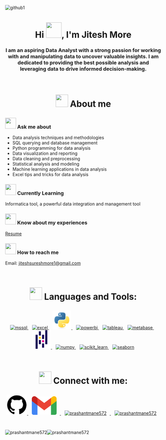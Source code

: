 ![github1](https://github.com/JiteshMore/JiteshMore/assets/132353761/be9b51f8-169b-43c0-bc1c-f90d8566bd6b)

<h1 align="center">Hi <img src="https://github.com/JiteshMore/JiteshMore/assets/132353761/2ee1f630-1b74-419b-8466-492728bc3b5f" width="50" height="50" />, I'm Jitesh More</h1>
<h3 align="center">I am an aspiring Data Analyst with a strong passion for working with and manipulating data to uncover valuable insights. I am dedicated to providing the best possible analysis and leveraging data to drive informed decision-making.</h3>

<br>

# <p align="center"><img src="https://github.com/JiteshMore/JiteshMore/assets/132353761/a81f83c4-2fbe-413f-b284-56e2a0048901" width="40" height="40" /> About me

### <img src="https://github.com/JiteshMore/JiteshMore/assets/132353761/093d08bf-fdac-4c0d-9624-97afa052968d" width="35" height="35" /> Ask me about

- Data analysis techniques and methodologies
- SQL querying and database management
- Python programming for data analysis
- Data visualization and reporting
- Data cleaning and preprocessing
- Statistical analysis and modeling
- Machine learning applications in data analysis  
- Excel tips and tricks for data analysis

### <img src="https://github.com/JiteshMore/JiteshMore/assets/132353761/f427db19-dc09-4b97-ab8c-0222a6cd779b" width="35" height="35" /> Currently Learning
Informatica tool, a powerful data integration and management tool

### <img src="https://github.com/JiteshMore/JiteshMore/assets/132353761/67ab3d8a-cbe8-4b62-bec1-bd12a0014701" width="35" height="35" /> Know about my experiences
[Resume](https://drive.google.com/file/d/1wm93C0ijAY2PU7x6WqXJvcEJWikPdtJ1/view?usp=sharing)

### <img src="https://github.com/JiteshMore/JiteshMore/assets/132353761/6a7bf773-d7f8-4f54-b1d3-8e68629a29d6" width="35" height="35" /> How to reach me
Email: jiteshsureshmore1@gmail.com


<br>

<!--- Languages and Toold -->

# <p align="center"><img src="https://github.com/JiteshMore/JiteshMore/assets/132353761/234829ad-6cb1-425f-b081-f81ebdf09e11" width="40" height="40" /> Languages and Tools:

<p align="center">
  <a href="https://www.microsoft.com/en-us/sql-server" target="_blank" rel="noreferrer">
    <img src="https://upload.wikimedia.org/wikipedia/de/8/8c/Microsoft_SQL_Server_Logo.svg" alt="mssql" width="60" height="60"/>
  </a>
  &nbsp;&nbsp;
  <a href="https://www.microsoft.com/en-us/microsoft-365/excel" target="_blank" rel="noreferrer">
    <img src="https://upload.wikimedia.org/wikipedia/commons/3/34/Microsoft_Office_Excel_%282019%E2%80%93present%29.svg" alt="excel" width="60" height="60"/>
  </a>
  &nbsp;&nbsp;
  <a href="https://www.python.org" target="_blank" rel="noreferrer">
    <img src="https://raw.githubusercontent.com/devicons/devicon/master/icons/python/python-original.svg" alt="python" width="60" height="60"/>
  </a>
  &nbsp;&nbsp;
  <a href="https://powerbi.microsoft.com/" target="_blank" rel="noreferrer">
    <img src="https://github.com/JiteshMore/JiteshMore/assets/132353761/716d567c-f0dd-4610-aa16-5ea7e68ddb36" alt="powerbi" width="60" height="60"/>
  </a>
  &nbsp;&nbsp;
  <a href="https://www.tableau.com/" target="_blank" rel="noreferrer">
    <img src="https://github.com/JiteshMore/JiteshMore/assets/132353761/9b853e69-a2e4-458a-bb09-49b2dc39575f" alt="tableau" width="60" height="60"/>
  </a>
  &nbsp;&nbsp;
  <a href="https://www.metabase.com/" target="_blank" rel="noreferrer">
    <img src="https://www.vectorlogo.zone/logos/metabase/metabase-icon.svg" alt="metabase" width="60" height="60"/>
  </a>
  &nbsp;&nbsp;
  <a href="https://pandas.pydata.org/" target="_blank" rel="noreferrer">
    <img src="https://raw.githubusercontent.com/devicons/devicon/2ae2a900d2f041da66e950e4d48052658d850630/icons/pandas/pandas-original.svg" alt="pandas" width="60" height="60"/>
  </a>
  &nbsp;&nbsp;
  <a href="https://numpy.org/" target="_blank" rel="noreferrer">
    <img src="https://github.com/JiteshMore/JiteshMore/assets/132353761/1e275243-3945-44cd-bed6-c8c8cb8a2e80" alt="numpy" width="60" height="60"/>
  </a>
  &nbsp;&nbsp;
  <a href="https://scikit-learn.org/" target="_blank" rel="noreferrer">
    <img src="https://upload.wikimedia.org/wikipedia/commons/0/05/Scikit_learn_logo_small.svg" alt="scikit_learn" width="60" height="60"/>
  </a>
  &nbsp;&nbsp;
  <a href="https://seaborn.pydata.org/" target="_blank" rel="noreferrer">
    <img src="https://seaborn.pydata.org/_images/logo-mark-lightbg.svg" alt="seaborn" width="60" height="60"/>
  </a>
</p>

<!--
## Languages and Tools:

<h3 align="left"></h3>
<p align="Center">
  
  <a href="https://www.microsoft.com/en-us/sql-server" target="_blank" rel="noreferrer">
    <img src="https://upload.wikimedia.org/wikipedia/de/8/8c/Microsoft_SQL_Server_Logo.svg" alt="mssql" width="60" height="60"/>
  </a>
  <a href="https://www.microsoft.com/en-us/microsoft-365/excel" target="_blank" rel="noreferrer">
    <img src="https://upload.wikimedia.org/wikipedia/commons/3/34/Microsoft_Office_Excel_%282019%E2%80%93present%29.svg" alt="excel" width="60" height="60"/>
  </a>
    <a href="https://www.python.org" target="_blank" rel="noreferrer">
    <img src="https://raw.githubusercontent.com/devicons/devicon/master/icons/python/python-original.svg" alt="python" width="60" height="60"/>
  </a>
    <a href="https://powerbi.microsoft.com/" target="_blank" rel="noreferrer">
    <img src="https://github.com/JiteshMore/JiteshMore/assets/132353761/716d567c-f0dd-4610-aa16-5ea7e68ddb36" alt="powerbi" width="60" height="60"/>
  </a>
    <a href="https://www.tableau.com/" target="_blank" rel="noreferrer">
    <img src="https://github.com/JiteshMore/JiteshMore/assets/132353761/9b853e69-a2e4-458a-bb09-49b2dc39575f" alt="tableau" width="60" height="60"/>
  </a>
    <a href="https://www.metabase.com/" target="_blank" rel="noreferrer">
    <img src="https://www.vectorlogo.zone/logos/metabase/metabase-icon.svg" alt="metabase" width="60" height="60"/>
  </a>
  <a href="https://pandas.pydata.org/" target="_blank" rel="noreferrer">
    <img src="https://raw.githubusercontent.com/devicons/devicon/2ae2a900d2f041da66e950e4d48052658d850630/icons/pandas/pandas-original.svg" alt="pandas" width="60" height="60"/>
  </a>
  <a href="https://numpy.org/" target="_blank" rel="noreferrer">
    <img src="https://github.com/JiteshMore/JiteshMore/assets/132353761/1e275243-3945-44cd-bed6-c8c8cb8a2e80" alt="numpy" width="60" height="60"/>
  </a>
  <a href="https://scikit-learn.org/" target="_blank" rel="noreferrer">
    <img src="https://upload.wikimedia.org/wikipedia/commons/0/05/Scikit_learn_logo_small.svg" alt="scikit_learn" width="60" height="60"/>
  </a>
  <a href="https://seaborn.pydata.org/" target="_blank" rel="noreferrer">
    <img src="https://seaborn.pydata.org/_images/logo-mark-lightbg.svg" alt="seaborn" width="60" height="60"/>
  </a>
</p>
-->

<br>



<!--- Contact with me -->

# <p align="center"><img src="https://github.com/JiteshMore/JiteshMore/assets/132353761/d2cfd7dc-e9ab-4f65-95da-ace7d326196a" width="40" height="40" /> Connect with me:

<p align="center">
  <a href="https://github.com/JiteshMore" target="_blank" rel="noreferrer">
    <img src="https://github.com/prashantmane572/prashantmane572/blob/main/GitHub_Invertocat_Logo.svg.png" alt="GitHub" height="65" width="65"/>
  </a>    
  &nbsp;&nbsp;
  <a href="mailto:prashantmane572@gmail.com" target="_blank" rel="noreferrer">
    <img src="https://github.com/prashantmane572/prashantmane572/blob/main/Gmail_icon_(2020).svg.png" alt="Gmail" height="60" width="80" style="margin-right: 10px"/>
  </a>  
  &nbsp;&nbsp;
  <a href="https://linkedin.com/in/prashantmane572" target="_blank" rel="noreferrer">
    <img src="https://raw.githubusercontent.com/rahuldkjain/github-profile-readme-generator/master/src/images/icons/Social/linked-in-alt.svg" alt="prashantmane572" height="60" width="60" style="margin-right: 10px" />
  </a>
  &nbsp;&nbsp;
  <a href="https://twitter.com/prashantmane572" target="_blank" rel="noreferrer">
    <img src="https://upload.wikimedia.org/wikipedia/commons/6/6f/Logo_of_Twitter.svg" alt="prashantmane572" height="60" width="60" style="margin-right: 10px" />
  </a>
 
</p>

<!--
## Connect with me:

<h3 align="left"></h3>
<p align="Center">
  <a href="https://github.com/prashantmane572" target="_blank" rel="noreferrer">
    <img src="https://github.com/prashantmane572/prashantmane572/blob/main/GitHub_Invertocat_Logo.svg.png" alt="GitHub" height="65" width="65"/>
  </a>    
  <a href="mailto:prashantmane572@gmail.com" target="_blank" rel="noreferrer">
    <img src="https://github.com/prashantmane572/prashantmane572/blob/main/Gmail_icon_(2020).svg.png" alt="Gmail" height="60" width="80" style="margin-right: 10px"/>
  </a>  
  <a href="https://linkedin.com/in/prashantmane572" target="_blank" rel="noreferrer">
    <img src="https://raw.githubusercontent.com/rahuldkjain/github-profile-readme-generator/master/src/images/icons/Social/linked-in-alt.svg" alt="prashantmane572" height="60" width="60" style="margin-right: 10px" />
  </a>
  <a href="https://twitter.com/prashantmane572" target="_blank" rel="noreferrer">
    <img src="https://upload.wikimedia.org/wikipedia/commons/6/6f/Logo_of_Twitter.svg" alt="prashantmane572" height="60" width="60" style="margin-right: 10px" />
  </a>

 
</p>
-->

<br>



<p>
  <img align="left" src="https://github-readme-stats.vercel.app/api?username=prashantmane572&show_icons=true&locale=en" alt="prashantmane572" />
  <img align="left" src="https://github-readme-streak-stats.herokuapp.com/?user=prashantmane572&" alt="prashantmane572" />
</p>




